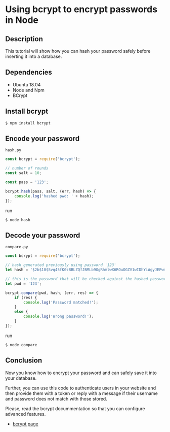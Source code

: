 # Using bcrypt to encrypt passwords in Node

## Description

This tutorial will show how you can hash your password safely before inserting it into a database.

## Dependencies

* Ubuntu 18.04
* Node and Npm
* BCrypt

## Install bcrypt

```
$ npm install bcrypt
```

## Encode your password

`hash.py`
```javascript
const bcrypt = require('bcrypt');

// number of rounds
const salt = 10;

const pass = '123';

bcrypt.hash(pass, salt, (err, hash) => {
    console.log('hashed pwd: ' + hash);
});

```
run
```
$ node hash
```

## Decode your password

`compare.py`
```javascript
const bcrypt = require('bcrypt');

// hash generated previously using password '123'
let hash = '$2b$10$Svq45fK0z8BLZQfJBMLb9OgRhmlwX6ROuOGZV1wIDhYiAgyJEPwmm';

// this is the password that will be checked against the hashed password 
let pwd = '123';

bcrypt.compare(pwd, hash, (err, res) => { 
    if (res) {
        console.log('Password matched!');
    }
    else {
        console.log('Wrong password!');
    }
});
```
run
```
$ node compare
```

## Conclusion

Now you know how to encrypt your password and can safely save it into your database.

Further, you can use this code to authenticate users in your website and then provide them with a token or reply with a message if their username and password does not match with those stored.

Please, read the bcrypt docummentation so that you can configure advanced features.

* [bcrypt page](https://github.com/kelektiv/node.bcrypt.js#readme)
